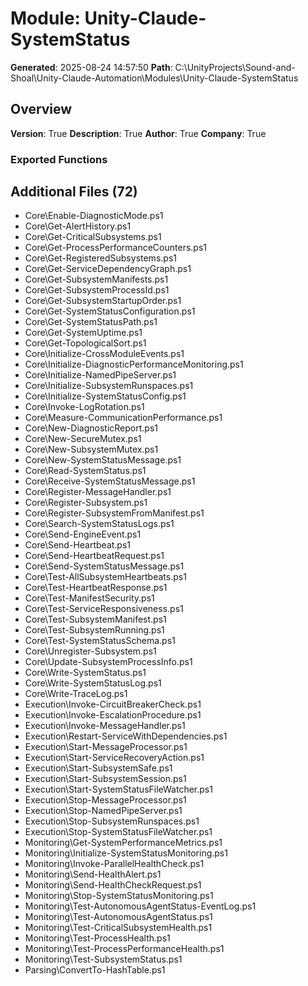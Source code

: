 # Module: Unity-Claude-SystemStatus

**Generated**: 2025-08-24 14:57:50
**Path**: C:\UnityProjects\Sound-and-Shoal\Unity-Claude-Automation\Modules\Unity-Claude-SystemStatus

## Overview
**Version**: True
**Description**: True
**Author**: True
**Company**: True

### Exported Functions
## Additional Files (72)
- Core\Enable-DiagnosticMode.ps1
- Core\Get-AlertHistory.ps1
- Core\Get-CriticalSubsystems.ps1
- Core\Get-ProcessPerformanceCounters.ps1
- Core\Get-RegisteredSubsystems.ps1
- Core\Get-ServiceDependencyGraph.ps1
- Core\Get-SubsystemManifests.ps1
- Core\Get-SubsystemProcessId.ps1
- Core\Get-SubsystemStartupOrder.ps1
- Core\Get-SystemStatusConfiguration.ps1
- Core\Get-SystemStatusPath.ps1
- Core\Get-SystemUptime.ps1
- Core\Get-TopologicalSort.ps1
- Core\Initialize-CrossModuleEvents.ps1
- Core\Initialize-DiagnosticPerformanceMonitoring.ps1
- Core\Initialize-NamedPipeServer.ps1
- Core\Initialize-SubsystemRunspaces.ps1
- Core\Initialize-SystemStatusConfig.ps1
- Core\Invoke-LogRotation.ps1
- Core\Measure-CommunicationPerformance.ps1
- Core\New-DiagnosticReport.ps1
- Core\New-SecureMutex.ps1
- Core\New-SubsystemMutex.ps1
- Core\New-SystemStatusMessage.ps1
- Core\Read-SystemStatus.ps1
- Core\Receive-SystemStatusMessage.ps1
- Core\Register-MessageHandler.ps1
- Core\Register-Subsystem.ps1
- Core\Register-SubsystemFromManifest.ps1
- Core\Search-SystemStatusLogs.ps1
- Core\Send-EngineEvent.ps1
- Core\Send-Heartbeat.ps1
- Core\Send-HeartbeatRequest.ps1
- Core\Send-SystemStatusMessage.ps1
- Core\Test-AllSubsystemHeartbeats.ps1
- Core\Test-HeartbeatResponse.ps1
- Core\Test-ManifestSecurity.ps1
- Core\Test-ServiceResponsiveness.ps1
- Core\Test-SubsystemManifest.ps1
- Core\Test-SubsystemRunning.ps1
- Core\Test-SystemStatusSchema.ps1
- Core\Unregister-Subsystem.ps1
- Core\Update-SubsystemProcessInfo.ps1
- Core\Write-SystemStatus.ps1
- Core\Write-SystemStatusLog.ps1
- Core\Write-TraceLog.ps1
- Execution\Invoke-CircuitBreakerCheck.ps1
- Execution\Invoke-EscalationProcedure.ps1
- Execution\Invoke-MessageHandler.ps1
- Execution\Restart-ServiceWithDependencies.ps1
- Execution\Start-MessageProcessor.ps1
- Execution\Start-ServiceRecoveryAction.ps1
- Execution\Start-SubsystemSafe.ps1
- Execution\Start-SubsystemSession.ps1
- Execution\Start-SystemStatusFileWatcher.ps1
- Execution\Stop-MessageProcessor.ps1
- Execution\Stop-NamedPipeServer.ps1
- Execution\Stop-SubsystemRunspaces.ps1
- Execution\Stop-SystemStatusFileWatcher.ps1
- Monitoring\Get-SystemPerformanceMetrics.ps1
- Monitoring\Initialize-SystemStatusMonitoring.ps1
- Monitoring\Invoke-ParallelHealthCheck.ps1
- Monitoring\Send-HealthAlert.ps1
- Monitoring\Send-HealthCheckRequest.ps1
- Monitoring\Stop-SystemStatusMonitoring.ps1
- Monitoring\Test-AutonomousAgentStatus-EventLog.ps1
- Monitoring\Test-AutonomousAgentStatus.ps1
- Monitoring\Test-CriticalSubsystemHealth.ps1
- Monitoring\Test-ProcessHealth.ps1
- Monitoring\Test-ProcessPerformanceHealth.ps1
- Monitoring\Test-SubsystemStatus.ps1
- Parsing\ConvertTo-HashTable.ps1

